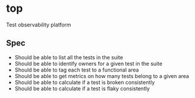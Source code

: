 # top

Test observability platform

## Spec

- Should be able to list all the tests in the suite
- Should be able to identify owners for a given test in the suite
- Should be able to tag each test to a functional area
- Should be able to get metrics on how many tests belong to a given area
- Should be able to calculate if a test is broken consistently
- Should be able to calculate if a test is flaky consistently

